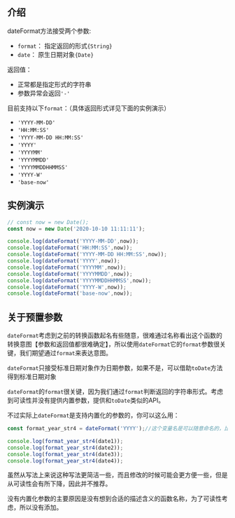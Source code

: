 
## 介绍
dateFormat方法接受两个参数:
- `format`： 指定返回的形式`{String}`
- `date`： 原生日期对象`{Date}`

返回值：
- 正常都是指定形式的字符串
- 参数异常会返回`'-'`

目前支持以下`format`：（具体返回形式详见下面的实例演示）
- `'YYYY-MM-DD'`
- `'HH:MM:SS'`
- `'YYYY-MM-DD HH:MM:SS'`
- `'YYYY'`
- `'YYYYMM'`
- `'YYYYMMDD'`
- `'YYYYMMDDHHMMSS'`
- `'YYYY-W'`
- `'base-now'`

## 实例演示
<!--RunCode-->

```js
// const now = new Date();
const now = new Date('2020-10-10 11:11:11');

console.log(dateFormat('YYYY-MM-DD',now));
console.log(dateFormat('HH:MM:SS',now));
console.log(dateFormat('YYYY-MM-DD HH:MM:SS',now));
console.log(dateFormat('YYYY',now));
console.log(dateFormat('YYYYMM',now));
console.log(dateFormat('YYYYMMDD',now));
console.log(dateFormat('YYYYMMDDHHMMSS',now));
console.log(dateFormat('YYYY-W',now));
console.log(dateFormat('base-now',now));
```

<!--/RunCode-->

## 关于预置参数
`dateFormat`考虑到之前的转换函数起名有些随意，很难通过名称看出这个函数的转换意图【参数和返回值都很难确定】，所以使用`dateFormat`它的`format`参数很关键，我们期望通过`format`来表达意图。

`dateFormat`只接受标准日期对象作为日期参数，如果不是，可以借助`toDate`方法得到标准日期对象

`dateFormat`的`format`很关键，因为我们通过`format`判断返回的字符串形式。考虑到可读性并没有提供内置参数，提供和`toDate`类似的API。

不过实际上`dateFormat`是支持内置化的参数的，你可以这么用：
```js
const format_year_str4 = dateFormat('YYYY');//这个变量名是可以随意命名的，比如format_year_str4

console.log(format_year_str4(date1));
console.log(format_year_str4(date2));
console.log(format_year_str4(date3));
console.log(format_year_str4(date4));
```
虽然从写法上来说这种写法更简洁一些，而且修改的时候可能会更方便一些，但是从可读性会有所下降，因此并不推荐。

没有内置化参数的主要原因是没有想到合适的描述含义的函数名称，为了可读性考虑，所以没有添加。
